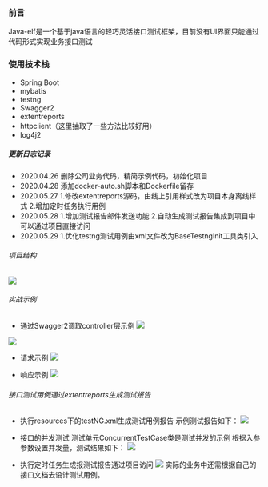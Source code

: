 ### 前言
Java-elf是一个基于java语言的轻巧灵活接口测试框架，目前没有UI界面只能通过代码形式实现业务接口测试
### 使用技术栈

- Spring Boot 
- mybatis
- testng
- Swagger2
- extentreports
- httpclient（这里抽取了一些方法比较好用）
- log4j2

##### 更新日志记录
- 2020.04.26 删除公司业务代码，精简示例代码，初始化项目
- 2020.04.28 添加docker-auto.sh脚本和Dockerfile留存
- 2020.05.27 1.修改extentreports源码，由线上引用样式改为项目本身离线样式
             2.增加定时任务执行用例
- 2020.05.28 1.增加测试报告邮件发送功能
             2.自动生成测试报告集成到项目中可以通过项目直接访问
- 2020.05.29 1.优化testng测试用例由xml文件改为BaseTestngInit工具类引入
             
###### 项目结构
![](https://upload-images.jianshu.io/upload_images/16753854-0e897d6647a42a5a.png?imageMogr2/auto-orient/strip%7CimageView2/2/w/1240)

###### 实战示例
- 通过Swagger2调取controller层示例
![](https://upload-images.jianshu.io/upload_images/16753854-e239c05f3564353b.png?imageMogr2/auto-orient/strip%7CimageView2/2/w/1240)

 ![](https://upload-images.jianshu.io/upload_images/16753854-c3e270a0b7dcb0ee.png?imageMogr2/auto-orient/strip%7CimageView2/2/w/1240)

- 请求示例
![](https://upload-images.jianshu.io/upload_images/16753854-4432d0d4eb1bf723.png?imageMogr2/auto-orient/strip%7CimageView2/2/w/1240)

- 响应示例
![](https://upload-images.jianshu.io/upload_images/16753854-a8f059d6b571d518.png?imageMogr2/auto-orient/strip%7CimageView2/2/w/1240)

###### 接口测试用例通过extentreports生成测试报告
- 执行resources下的testNG.xml生成测试用例报告
示例测试报告如下：
![](https://upload-images.jianshu.io/upload_images/16753854-e0595fd9f2e982b6.png?imageMogr2/auto-orient/strip%7CimageView2/2/w/1240)
- 接口的并发测试
测试单元ConcurrentTestCase类是测试并发的示例
根据入参参数设置并发量，测试结果如下：
![](https://upload-images.jianshu.io/upload_images/16753854-40827876db033744.png?imageMogr2/auto-orient/strip%7CimageView2/2/w/1240)

- 执行定时任务生成报测试报告通过项目访问
![](https://upload-images.jianshu.io/upload_images/16753854-c2fd17fc6c3546ad.png?imageMogr2/auto-orient/strip%7CimageView2/2/w/1240)
实际的业务中还需根据自己的接口文档去设计测试用例。





